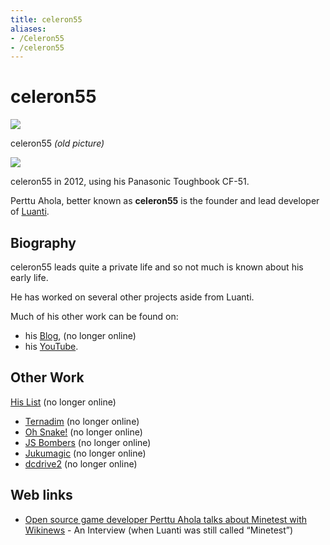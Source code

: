 ```yaml
---
title: celeron55
aliases:
- /Celeron55
- /celeron55
---
```


# celeron55


[![](/images/celeron55/C55.jpg)](/images/celeron55/C55.jpg)

celeron55 _(old picture)_

[![](/images/celeron55/C55-2.jpg)](/images/celeron55/C55-2.jpg)

celeron55 in 2012, using his Panasonic Toughbook CF-51.

Perttu Ahola, better known as **celeron55** is the founder and lead developer of [Luanti](/about/luanti).

Biography
---------

celeron55 leads quite a private life and so not much is known about his early life.

He has worked on several other projects aside from Luanti.

Much of his other work can be found on:

* his [Blog](http://c55.me/blog/), (no longer online)
* his [YouTube](http://www.youtube.com/celeron55/).

Other Work
----------

[His List](http://c55.me/blog/?page_id=545) (no longer online)

* [Ternadim](http://celeron.55.lt/blog/?attachment_id=555) (no longer online)
* [Oh Snake!](http://c55.me/blog/?p=765) (no longer online)
* [JS Bombers](http://c55.me/blog/?p=498) (no longer online)
* [Jukumagic](http://code.google.com/p/jukumagic/) (no longer online)
* [dcdrive2](http://c55.me/blog/?p=811) (no longer online)

Web links
--------

* [Open source game developer Perttu Ahola talks about Minetest with Wikinews](https://en.wikinews.org/wiki/Open_source_game_developer_Perttu_Ahola_talks_about_Minetest_with_Wikinews) - An Interview (when Luanti was still called “Minetest”)